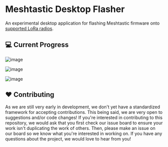 # Meshtastic Desktop Flasher

An experimental desktop application for flashing Meshtastic firmware onto [supported LoRa radios](https://meshtastic.org/docs/supported-hardware/).

## :computer: Current Progress

![image](https://github.com/ajmcquilkin/meshtastic-flasher/assets/46639306/da307be7-901c-4043-aca9-22ecefe83625)

![image](https://github.com/ajmcquilkin/meshtastic-flasher/assets/46639306/63441f5b-c4cf-410e-952b-e60566d82705)

![image](https://github.com/ajmcquilkin/meshtastic-flasher/assets/46639306/c274c35e-a691-4560-8e7b-f0ee9ed5d700)


## :heart: Contributing

As we are still very early in development, we don't yet have a standardized framework for accepting contributions. This being said, we are very open to suggestions and/or code changes! If you're interested in contributing to this repository, we would ask that you first check our issue board to ensure your work isn't duplicating the work of others. Then, please make an issue on our board so we know what you're interested in working on. If you have any questions about the project, we would love to hear from you!
